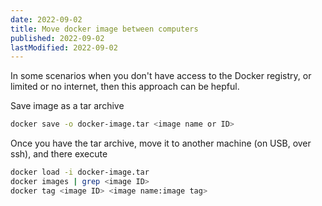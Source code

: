 ```yaml
---
date: 2022-09-02
title: Move docker image between computers
published: 2022-09-02
lastModified: 2022-09-02
---
```


In some scenarios when you don't have access to the Docker registry, or limited or no internet, then this approach can be hepful.

Save image as a tar archive

```bash
docker save -o docker-image.tar <image name or ID>
```

Once you have the tar archive, move it to another machine (on USB, over ssh), and there execute

```bash
docker load -i docker-image.tar
docker images | grep <image ID>
docker tag <image ID> <image name:image tag>
```